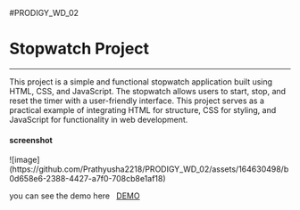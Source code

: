 #PRODIGY_WD_02
# Stopwatch Project
----------------------------
<p>This project is a simple and functional stopwatch application built using HTML, CSS, and JavaScript. The stopwatch allows users to start, stop, and reset the timer with a user-friendly interface. This project serves as a practical example of integrating HTML for structure, CSS for styling, and JavaScript for functionality in web development.</p>
<h4>screenshot</h4>
![image](https://github.com/Prathyusha2218/PRODIGY_WD_02/assets/164630498/b0d658e6-2388-4427-a7f0-708cb8e1af18)








<p>you can see the demo here &nbsp; <a href="https://prathyusha2218.github.io/PRODIGY_WD_02/">DEMO </a></p>
